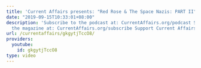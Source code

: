 ```yaml
---
title: 'Current Affairs presents: "Red Rose & The Space Nazis: PART II"'
date: "2019-09-15T10:33:01+08:00"
description: 'Subscribe to the podcast at: CurrentAffairs.org/podcast Subscribe to
  the magazine at: CurrentAffairs.org/subscribe Support Current Affairs at: Patreon.com/CurrentAffairs'
url: /currentaffairs/gkgytjTccO8/
providers:
  youtube:
    id: gkgytjTccO8
type: video
---
```

